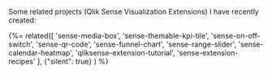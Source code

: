 Some related projects (Qlik Sense Visualization Extensions) I have recently created:

{%= related([
  'sense-media-box',
  'sense-themable-kpi-tile',
  'sense-on-off-switch',
  'sense-qr-code',
  'sense-funnel-chart',
  'sense-range-slider',
  'sense-calendar-heatmap',
  'qliksense-extension-tutorial',
  'sense-extension-recipes'
  ], {"silent": true}
) %}
